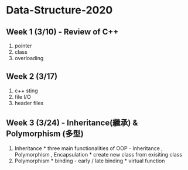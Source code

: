 # Data-Structure-2020
## Week 1 (3/10) - Review of C++
  1. pointer
  2. class
  3. overloading
 
## Week 2 (3/17)
  1. c++ sting
  2. file I/O
  3. header files

## Week 3 (3/24) - Inheritance(繼承) & Polymorphism (多型)
  1. Inheritance
    * three main functionalities of OOP - Inheritance , Polymorphism , Encapsulation
    * create new class from exisiting class
  2. Polymorphism
    * binding - early / late binding
    * virtual function
